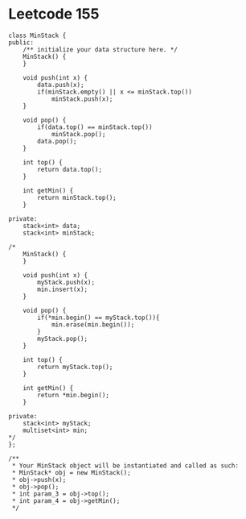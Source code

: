 # Leetcode 155
    class MinStack {
    public:
        /** initialize your data structure here. */
        MinStack() {
        }

        void push(int x) {
            data.push(x);
            if(minStack.empty() || x <= minStack.top())
                minStack.push(x);
        }

        void pop() {
            if(data.top() == minStack.top())
                minStack.pop();
            data.pop();
        }

        int top() {
            return data.top();
        }

        int getMin() {
            return minStack.top();
        }

    private:
        stack<int> data;
        stack<int> minStack;

    /* 
        MinStack() {
        }

        void push(int x) {
            myStack.push(x);
            min.insert(x);
        }

        void pop() {
            if(*min.begin() == myStack.top()){
                min.erase(min.begin());
            }
            myStack.pop();        
        }

        int top() {
            return myStack.top();
        }

        int getMin() {
            return *min.begin();
        }

    private:
        stack<int> myStack;
        multiset<int> min;
    */
    };

    /**
     * Your MinStack object will be instantiated and called as such:
     * MinStack* obj = new MinStack();
     * obj->push(x);
     * obj->pop();
     * int param_3 = obj->top();
     * int param_4 = obj->getMin();
     */
